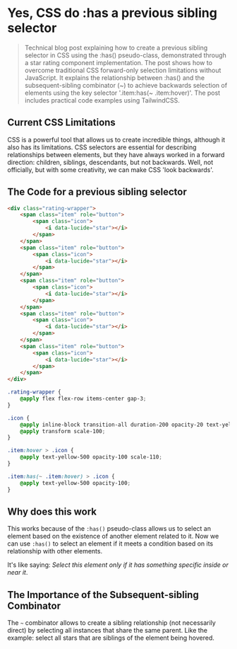 # Yes, CSS do :has a previous sibling selector

> Technical blog post explaining how to create a previous sibling selector in CSS using the :has() pseudo-class, demonstrated through a star rating component implementation. The post shows how to overcome traditional CSS forward-only selection limitations without JavaScript. It explains the relationship between :has() and the subsequent-sibling combinator (~) to achieve backwards selection of elements using the key selector '.item:has(~ .item:hover)'. The post includes practical code examples using TailwindCSS.

## Current CSS Limitations

CSS is a powerful tool that allows us to create incredible things, although it also has its limitations. CSS selectors are essential for describing relationships between elements, but they have always worked in a forward direction: children, siblings, descendants, but not backwards. Well, not officially, but with some creativity, we can make CSS 'look backwards'.

## The Code for a previous sibling selector

```html
<div class="rating-wrapper">
	<span class="item" role="button">
		<span class="icon">
			<i data-lucide="star"></i>
		</span>
	</span>
	<span class="item" role="button">
		<span class="icon">
			<i data-lucide="star"></i>
		</span>
	</span>
	<span class="item" role="button">
		<span class="icon">
			<i data-lucide="star"></i>
		</span>
	</span>
	<span class="item" role="button">
		<span class="icon">
			<i data-lucide="star"></i>
		</span>
	</span>
	<span class="item" role="button">
		<span class="icon">
			<i data-lucide="star"></i>
		</span>
	</span>
</div>
```

```css
.rating-wrapper {
	@apply flex flex-row items-center gap-3;
}

.icon {
	@apply inline-block transition-all duration-200 opacity-20 text-yellow-500;
	@apply transform scale-100;
}

.item:hover > .icon {
	@apply text-yellow-500 opacity-100 scale-110;
}

.item:has(~ .item:hover) > .icon {
	@apply text-yellow-500 opacity-100;
}
```

## Why does this work

This works because of the `:has()` pseudo-class allows us to select an element based on the existence of another element related to it. Now we can use `:has()` to select an element if it meets a condition based on its relationship with other elements.

It's like saying: _Select this element only if it has something specific inside or near it_.

## The Importance of the Subsequent-sibling Combinator

The `~` combinator allows to create a sibling relationship (not necessarily direct) by selecting all instances that share the same parent. Like the example: select all stars that are siblings of the element being hovered.
